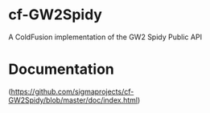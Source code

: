 cf-GW2Spidy
===========

A ColdFusion implementation of the GW2 Spidy Public API

Documentation
============
(https://github.com/sigmaprojects/cf-GW2Spidy/blob/master/doc/index.html)